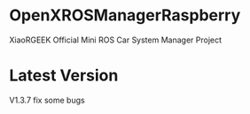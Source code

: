 # OpenXROSManagerRaspberry
XiaoRGEEK Official Mini ROS Car System Manager Project

# Latest Version
V1.3.7 fix some bugs

